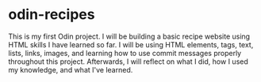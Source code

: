 # odin-recipes
This is my first Odin project. I will be building a basic recipe website using HTML skills I have learned so far. I will be using HTML elements, tags, text, lists, links, images, and learning how to use commit messages properly throughout this project. Afterwards, I will reflect on what I did, how I used my knowledge, and what I've learned.